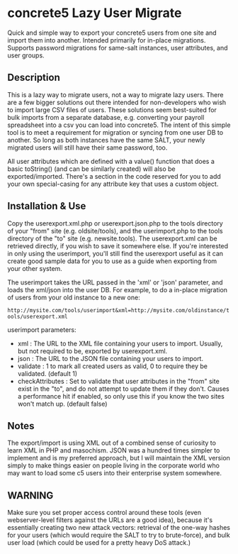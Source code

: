 concrete5 Lazy User Migrate
=========================

Quick and simple way to export your concrete5 users from one site and import them into another. Intended primarily for in-place migrations. Supports password migrations for same-salt instances, user attributes, and user groups.

Description
-----------
This is a lazy way to migrate users, not a way to migrate lazy users. There are a few bigger solutions out there intended for non-developers who wish to import large CSV files of users. These solutions seem best-suited for bulk imports from a separate database, e.g. converting your payroll spreadsheet into a csv you can load into concrete5. The intent of this simple tool is to meet a requirement for migration or syncing from one user DB to another. So long as both instances have the same SALT, your newly migrated users will still have their same password, too.

All user attributes which are defined with a value() function that does a basic toString() (and can be similarly created) will also be exported/imported. There's a section in the code reserved for you to add your own special-casing for any attribute key that uses a custom object.

Installation & Use
------------------
Copy the userexport.xml.php or userexport.json.php to the tools directory of your "from" site (e.g. oldsite/tools), and the userimport.php to the tools directory of the "to" site (e.g. newsite.tools). The userexport.xml can be retrieved directly, if you wish to save it somewhere else. If you're interested in only using the userimport, you'll still find the userexport useful as it can create good sample data for you to use as a guide when exporting from your other system.

The userimport takes the URL passed in the 'xml' or 'json' parameter, and loads the xml/json into the user DB. For example, to do a in-place migration of users from your old instance to a new one:

`http://mysite.com/tools/userimport&xml=http://mysite.com/oldinstance/tools/userexport.xml`

userimport parameters:
* xml : The URL to the XML file containing your users to import. Usually, but not required to be, exported by userexport.xml.
* json : The URL to the JSON file containing your users to import.
* validate : 1 to mark all created users as valid, 0 to require they be validated. (default 1)
* checkAttributes : Set to validate that user attributes in the "from" site exist in the "to", and do not attempt to update them if they don't. Causes a performance hit if enabled, so only use this if you know the two sites won't match up. (default false)

Notes
-----
The export/import is using XML out of a combined sense of curiosity to learn XML in PHP and masochism. JSON was a hundred times simpler to implement and is my preferred approach, but I will maintain the XML version simply to make things easier on people living in the corporate world who may want to load some c5 users into their enterprise system somewhere.

WARNING
-------
Make sure you set proper access control around these tools (even webserver-level filters against the URLs are a good idea), because it's essentially creating two new attack vectors: retrieval of the one-way hashes for your users (which would require the SALT to try to brute-force), and bulk user load (which could be used for a pretty heavy DoS attack.)

